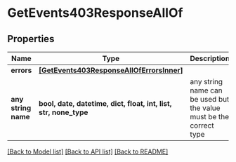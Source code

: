 # GetEvents403ResponseAllOf


## Properties
Name | Type | Description | Notes
------------ | ------------- | ------------- | -------------
**errors** | [**[GetEvents403ResponseAllOfErrorsInner]**](GetEvents403ResponseAllOfErrorsInner.md) |  | [optional] 
**any string name** | **bool, date, datetime, dict, float, int, list, str, none_type** | any string name can be used but the value must be the correct type | [optional]

[[Back to Model list]](../README.md#documentation-for-models) [[Back to API list]](../README.md#documentation-for-api-endpoints) [[Back to README]](../README.md)


